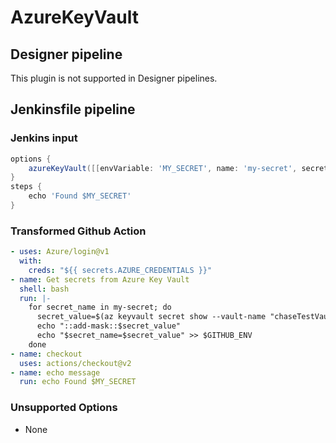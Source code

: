 # AzureKeyVault

## Designer pipeline

This plugin is not supported in Designer pipelines.

## Jenkinsfile pipeline

### Jenkins input

```groovy
options {
    azureKeyVault([[envVariable: 'MY_SECRET', name: 'my-secret', secretType: 'Secret']])
}
steps {
    echo 'Found $MY_SECRET'
}
```

### Transformed Github Action

```yaml
- uses: Azure/login@v1
  with:
    creds: "${{ secrets.AZURE_CREDENTIALS }}"
- name: Get secrets from Azure Key Vault
  shell: bash
  run: |-
    for secret_name in my-secret; do
      secret_value=$(az keyvault secret show --vault-name "chaseTestVault" --name $secret_name --query value -o tsv)
      echo "::add-mask::$secret_value"
      echo "$secret_name=$secret_value" >> $GITHUB_ENV
    done
- name: checkout
  uses: actions/checkout@v2
- name: echo message
  run: echo Found $MY_SECRET
```

### Unsupported Options

- None
